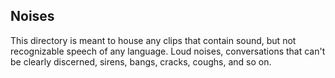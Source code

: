 ## Noises

This directory is meant to house any clips that contain sound, but not recognizable speech of any language.  Loud noises, conversations that can't be clearly discerned, sirens, bangs, cracks, coughs, and so on. 
